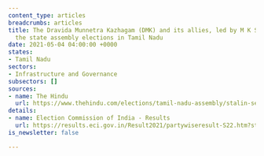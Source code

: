 ```yaml
---
content_type: articles
breadcrumbs: articles
title: The Dravida Munnetra Kazhagam (DMK) and its allies, led by M K Stalin, wins
  the state assembly elections in Tamil Nadu
date: 2021-05-04 04:00:00 +0000
states:
- Tamil Nadu
sectors:
- Infrastructure and Governance
subsectors: []
sources:
- name: The Hindu
  url: https://www.thehindu.com/elections/tamil-nadu-assembly/stalin-set-to-be-chief-minister-as-dmk-wins-after-10-years/article34466231.ece
details:
- name: Election Commission of India - Results
  url: https://results.eci.gov.in/Result2021/partywiseresult-S22.htm?st=S22
is_newsletter: false

---
```

